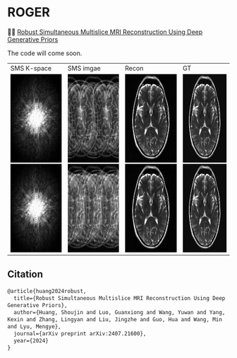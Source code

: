 # ROGER
👏👏 [Robust Simultaneous Multislice MRI Reconstruction Using Deep Generative Priors](https://arxiv.org/abs/2407.21600)

The code will come soon.

<table>
  <tr>
    <td>
        SMS K-space
    </td>
    <td>
        SMS imgae
    </td>
    <td>
       Recon
    </td>
    <td>
       GT
    </td>
    
  </tr>
  <tr>
    <td>
        <img src="mics/k-space.png" width="200" height="200">
        <img src="mics/k-space.png" width="200" height="200">
    </td>
    <td>
        <img src="mics/img_MB4R2.png" width="200" height="200">
        <img src="mics/img_MB4R3.png" width="200" height="200">
    </td>
    <td>
        <img src="mics/fastMRI_MB4R2.gif" frameBorder="0" class="giphy-embed" allowFullScreen width="200" height="200">
        <img src="mics/fastMRI_MB4R3.gif" frameBorder="0" class="giphy-embed" allowFullScreen width="200" height="200">
    </td>
    <td>
        <img src="mics/gt.gif"            frameBorder="0" class="giphy-embed" allowFullScreen width="200" height="200">
        <img src="mics/gt.gif"            frameBorder="0" class="giphy-embed" allowFullScreen width="200" height="200">
    </td>
  </tr>
</table>



## Citation
```
@article{huang2024robust,
  title={Robust Simultaneous Multislice MRI Reconstruction Using Deep Generative Priors},
  author={Huang, Shoujin and Luo, Guanxiong and Wang, Yuwan and Yang, Kexin and Zhang, Lingyan and Liu, Jingzhe and Guo, Hua and Wang, Min and Lyu, Mengye},
  journal={arXiv preprint arXiv:2407.21600},
  year={2024}
}
```
